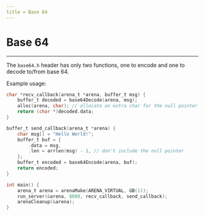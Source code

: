 ```yaml
---
title = Base 64
---
```

# Base 64
----------

The `base64.h` header has only two functions, one to encode and one to decode to/from base 64.

Example usage:
```c
char *recv_callback(arena_t *arena, buffer_t msg) {
    buffer_t decoded = base64Decode(arena, msg);
    alloc(arena, char); // allocate an extra char for the null pointer
    return (char *)decoded.data;
}

buffer_t send_callback(arena_t *arena) {
    char msg[] = "Hello World!";
    buffer_t buf = {
        .data = msg,
        .len = arrlen(msg) - 1, // don't include the null pointer
    };
    buffer_t encoded = base64Encode(arena, buf);
    return encoded;
}

int main() {
    arena_t arena = arenaMake(ARENA_VIRTUAL, GB(1));
    run_server(&arena, 8080, recv_callback, send_callback);
    arenaCleanup(&arena);
}
```
